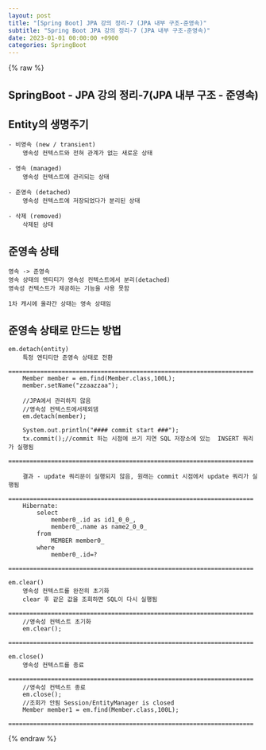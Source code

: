 ```yaml
---
layout: post
title: "[Spring Boot] JPA 강의 정리-7 (JPA 내부 구조-준영속)"
subtitle: "Spring Boot JPA 강의 정리-7 (JPA 내부 구조-준영속)"
date: 2023-01-01 00:00:00 +0900
categories: SpringBoot
---
```

{% raw %}
## SpringBoot - JPA 강의 정리-7(JPA 내부 구조 - 준영속)  
  
## Entity의 생명주기  
  
	- 비영속 (new / transient)  
		영속성 컨텍스트와 전혀 관계가 없는 새로운 상태  
  
	- 영속 (managed)  
		영속성 컨텍스트에 관리되는 상태  
  
	- 준영속 (detached)  
		영속성 컨텍스트에 저장되었다가 분리된 상태  
  
	- 삭제 (removed)  
		삭제된 상태  
  
## 준영속 상태  
	영속 -> 준영속  
	영속 상태의 엔티티가 영속성 컨텍스트에서 분리(detached)  
	영속성 컨텍스트가 제공하는 기능을 사용 못함  
  
	1차 캐시에 올라간 상태는 영속 상태임  
  
## 준영속 상태로 만드는 방법  
	em.detach(entity)  
		특정 엔티티만 준영속 상태로 전환  
		=====================================================================  
		Member member = em.find(Member.class,100L);  
		member.setName("zzaazzaa");  
  
		//JPA에서 관리하지 않음  
		//영속성 컨텍스트에서제외댐  
		em.detach(member);  
  
		System.out.println("#### commit start ###");  
		tx.commit();//commit 하는 시점에 쓰기 지연 SQL 저장소에 있는  INSERT 쿼리가 실행됨  
		=====================================================================  
  
		결과 - update 쿼리문이 실행되지 않음, 원래는 commit 시점에서 update 쿼리가 실행됨  
		=====================================================================  
		Hibernate:  
			select  
				member0_.id as id1_0_0_,  
				member0_.name as name2_0_0_  
			from  
				MEMBER member0_  
			where  
				member0_.id=?  
		=====================================================================  
  
	em.clear()  
		영속성 컨텍스트를 완전히 초기화  
		clear 후 같은 값을 조회하면 SQL이 다시 실행됨  
		=====================================================================  
		//영속성 컨텍스트 초기화  
		em.clear();  
		=====================================================================  
  
	em.close()  
		영속성 컨텍스트를 종료  
		=====================================================================  
		//영속성 컨텍스트 종료  
		em.close();  
		//조회가 안됨 Session/EntityManager is closed  
		Member member1 = em.find(Member.class,100L);  
		=====================================================================  
  

{% endraw %}
